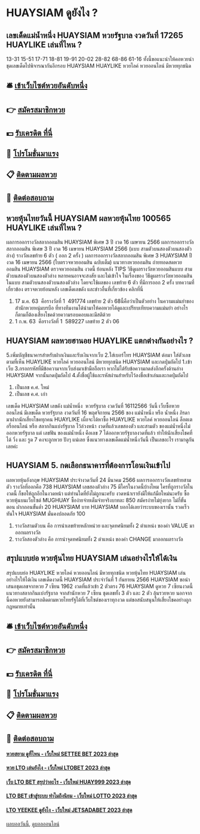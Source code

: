 # HUAYSIAM ดูยังไง ?
## เลขเด็ดแม่น้ำหนึ่ง HUAYSIAM หวยรัฐบาล งวดวันที่ 17265 HUAYLIKE เล่นที่ไหน ?
13-31
15-51
17-71
18-81
19-91
20-02
28-82
68-86
61-16
ทั้งนี้ขอแนะนำให้คอหวยนำชุดเลขเด็ดไปพิจารณากันอีกรอบ HUAYSIAM HUAYLIKE หวยไลค์ หวยออนไลน์ มีหวยทุกชนิด

## 🛎 [เข้าเว็บไซต์หวยอันดับหนึ่ง](https://bit.ly/3BG5bNw)
## 👉 [สมัครสมาชิกหวย](https://bit.ly/3BG5bNw)
## 💵 [รับเครดิต ที่นี่](https://bit.ly/3C3mvgS)
## 👑 [โปรโมชั่นมาแรง](https://bit.ly/3C3mvgS)
## 📋 [ติดตามผลหวย](https://bit.ly/3C3mvgS)
## 📱 [ติดต่อสอบถาม](https://bit.ly/3C3mvgS)

## หวยหุ้นไทยวันนี้ HUAYSIAM ผลหวยหุ้นไทย 100565 HUAYLIKE เล่นที่ไหน ?
ผลการออกรางวัลสลากออมสิน HUAYSIAM พิเศษ 3 ปี งวด 16 เมษายน 2566
ผลการออกรางวัลสลากออมสิน พิเศษ 3 ปี งวด 16 เมษายน HUAYSIAM 2566 (แบบ สามตัวบนสองตัวบนสองตัวล่าง)
รางวัลเลขท้าย 6 ตัว ( ออก 2 ครั้ง )
ผลการออกรางวัลสลากออมสิน พิเศษ 3 HUAYSIAM ปี งวด 16 เมษายน 2566 (ใบตรวจหวยออมสิน ฉบับเต็ม)
 แนวทางหวยออมสิน ถ่ายทอดสดหวยออมสิน HUAYSIAM ตรวจหวยออมสิน งวดนี้ ย้อนหลัง 
TIPS วิธีดูผลรางวัลหวยออมสินแบบ สามตัวบนสองตัวบนสองตัวล่าง
หลายคนอาจจะสงสัย และไม่เข้าใจ ในเรื่องของ วิธีดูผลรางวัลหวยออมสิน ในแบบ สามตัวบนสองตัวบนสองตัวล่าง โดยจะใช้ผลของ เลขท้าย 6 ตัว ที่มีการออก 2 ครั้ง
บทความที่เกี่ยวข้อง
ตรวจหวยย้อนหลัง เลขเด็ดเลขดัง และข่าวอื่นที่เกี่ยวข้อง คลิกที่นี่
1. 17 ม.ค. 63  คือรางวัลที่ 1  491774 เลขท้าย 2 ตัว 68นี้คือว่าเป็นตัวอย่าง ในความแม่นยำของ สำนักหวยหนุ่มบรบือ ที่ทางทีมงานได้นำมาให้คอหวยได้ดูและเปรียบเทียบความแม่นยำ อย่างไรก็ตามก็ต้องเสี่ยงโชคด้วยความรอบคอบและมีสติด้วย
2. 1 ก.พ. 63  คือรางวัลที่ 1  589227 เลขท้าย 2 ตัว 06

## HUAYSIAM ผลหวยฮานอย HUAYLIKE แตกต่างกันอย่างไร ?
5.เพิ่มบัญชีธนาคารสำหรับฝากเงินและรับเงินจากเว็บ
2.ใส่เบอร์โทร HUAYSIAM ต่อมา ใส่ตัวเลขตามที่เห็น HUAYLIKE หวยไลค์ หวยออนไลน์ มีหวยทุกชนิด HUAYSIAM และกดปุ่มถัดไป
1.เข้าเว็บ
3.กรอกรหัสที่มีข้อความจากเว็บส่งมาเข้ามือถือเรา หากไม่ได้รับข้อความกดส่งอีกครั่งด้านล่าง HUAYSIAM จากนั้นกดปุ่มถัดไป
4.ตั้งชื่อผู้ใช้และรหัสผ่านสำหรับไว้ลงชื่อเข้าเล่นและกดปุ่มถัดไป
1. เป็นเลข ค.ศ. ใหม่
2. เป็นเลข ค.ศ. เก่า

เลขเด็ด HUAYSIAM เลขดัง แม่น้ำหนึ่ง  หวยรัฐบาล งวดวันที่ 16112566
วันนี้ เว็บซื้อหวยออนไลน์ มีเลขเด็ด หวยรัฐบาล งวดวันที่ 16 พฤศจิกายน 2566 ของ แม่น้ำหนึ่ง หรือ น้ำหนึ่ง ภิรดา มาฝากนักเสี่ยงโชคทุกคน HUAYLIKE เผื่อจะได้หาซื้อ HUAYLIKE หวยไลค์ หวยออนไลน์ ล็อตเตอรี่ออนไลน์ หรือ สลากกินแบ่งรัฐบาล ไว้ล่วงหน้า งวดที่แล้วเลขสองตัว และสามตัว ของแม่น้ำหนึ่งไม่ออกหวยรัฐบาล แต่ เลขฟัน ของแม่น้ำหนึ่ง คือเลข 7 ได้ออกหวยรัฐบาลงวดที่แล้ว ทำให้นักเสี่ยงโชคที่ได้ วิ่ง และ รูด 7 คงจะถูกหวย ปังๆ แน่เลย ซึ่งแนวทางเลขเด็ดแม่น้ำหนึ่งวันนี้ เป็นเลขอะไร เรามาดูกันเลยค่ะ

## HUAYSIAM 5. กดเลือกธนาคารที่ต้องการโอนเงินเข้าไป
ผลหวยหุ้นอังกฤษ HUAYSIAM ประจำงวดวันที่ 24 มีนาคม 2566 ผลการออกรางวัลเลขท้ายสามตัว รางวัลที่ออกคือ 738 HUAYSIAM เลขสองตัวล่าง 75 มีใครในงวดนี้บ้างไหม ใครที่ถูกรางวัลในงวดนี้ ก็ขอให้ถูกอีกในงวดหน้า แต่ท่านใดที่ยังไม่ถูกนะครับ งวดหน้าเรายังมีให้แก้มือใหม่นะครับ ซื้อหวยหุ้นบนเว็บไซต์ MUGHUAY ซื้อง่ายจ่ายเต็มจ่ายจริงบาทละ 850 สมัครง่ายไม่ยุ่งยาก ไม่กี่ขั้นตอน ฝากถอนขั้นต่ำ 20 HUAYSIAM บาท HUAYSIAM บอกได้เลยว่าระบบของเรานั้น รวดเร็วทันใจ HUAYSIAM มั่นคงปลอดภัย 100
1. รางวัลสามตัวบน คือ การนำเลขท้ายหลักหน่วย และจุดทศนิยมทั้ง 2 ตำแหน่ง ของค่า VALUE มาออกผลรางวัล
2. รางวัลสองตัวล่าง คือ การนำจุดทศนิยมทั้ง 2 ตำแหน่ง ของค่า CHANGE มาออกผลรางวัล

## สรุปแบบย่อ หวยหุ้นไทย HUAYSIAM เล่นอย่างไรให้ได้เงิน
สรุปแบบย่อ HUAYLIKE หวยไลค์ หวยออนไลน์ มีหวยทุกชนิด หวยหุ้นไทย HUAYSIAM เล่นอย่างไรให้ได้เงิน เลขเด็ดงวดนี้ HUAYSIAM ประจำวันที่ 1 กันยายน 2566 HUAYSIAM ขอนำเสนอชุดเลขจากหวย 7 เซียน 1962 งวดที่แล้วเข้า 2 ตัวตรง 76 HUAYSIAM ดูหวย 7 เซียนงวดนี้ แนวทางสลากกินแบ่งรัฐบาล จากสำนักหวย 7 เซียน ชุดเลขทั้ง 3 ตัว และ 2 ตัว ลุ้นรวยหวย นอกจากนี้คอหวยยังสามารถติดตามหวยไทยรัฐได้ที่เว็บไซต์ของเราทุกงวด แต่ขอสนับสนุนให้เสี่ยงโชคอย่างถูกกฎหมายเท่านั้น

## 🛎 [เข้าเว็บไซต์หวยอันดับหนึ่ง](https://bit.ly/3BG5bNw)
## 👉 [สมัครสมาชิกหวย](https://bit.ly/3BG5bNw)
## 💵 [รับเครดิต ที่นี่](https://bit.ly/3C3mvgS)
## 👑 [โปรโมชั่นมาแรง](https://bit.ly/3C3mvgS)
## 📋 [ติดตามผลหวย](https://bit.ly/3C3mvgS)
## 📱 [ติดต่อสอบถาม](https://bit.ly/3C3mvgS)

#### [หวยสยาม ดูที่ไหน - เว็บใหม่ SETTEE BET 2023 ล่าสุด](https://atom.io/themes/หวยสยาม%20ดูที่ไหน%20-%20เว็บใหม่%20settee%20bet%202023%20ล่าสุด)
#### [หวย LTO เล่นยังไง - เว็บใหม่ LTOBET 2023 ล่าสุด](https://atom.io/themes/หวย%20lto%20เล่นยังไง%20-%20เว็บใหม่%20ltobet%202023%20ล่าสุด)
#### [เว็บ LTO BET สรุปว่าอะไร - เว็บใหม่ HUAY999 2023 ล่าสุด](https://atom.io/themes/เว็บ%20lto%20bet%20สรุปว่าอะไร%20-%20เว็บใหม่%20huay999%202023%20ล่าสุด)
#### [LTO BET เข้าสู่ระบบ ทำไมถึงนิยม - เว็บใหม่ LOTTO 2023 ล่าสุด](https://atom.io/themes/lto%20bet%20เข้าสู่ระบบ%20ทำไมถึงนิยม%20-%20เว็บใหม่%20lotto%202023%20ล่าสุด)
#### [LTO YEEKEE ดูยังไง - เว็บใหม่ JETSADABET 2023 ล่าสุด](https://atom.io/themes/lto%20yeekee%20ดูยังไง%20-%20เว็บใหม่%20jetsadabet%202023%20ล่าสุด)

[ผลบอลวันนี้](https://siamsport.tv "ผลบอลวันนี้"), [ดูบอลออนไลน์](https://siamsport.tv/ดูบอลสด "ดูบอลออนไลน์")